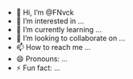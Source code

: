 - 👋 Hi, I’m @FNvck
- 👀 I’m interested in ...
- 🌱 I’m currently learning ...
- 💞️ I’m looking to collaborate on ...
- 📫 How to reach me ...
- 😄 Pronouns: ...
- ⚡ Fun fact: ...

<!---
FNvck/FNvck is a ✨ special ✨ repository because its `README.md` (this file) appears on your GitHub profile.
You can click the Preview link to take a look at your changes.
--->
